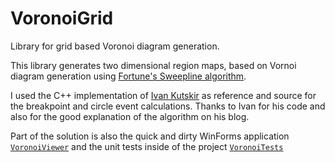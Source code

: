 # VoronoiGrid
Library for grid based Voronoi diagram generation.

This library generates two dimensional region maps, based on Vornoi diagram generation using [Fortune's Sweepline algorithm](https://en.wikipedia.org/wiki/Fortune%27s_algorithm).

I used the C++ implementation of [Ivan Kutskir](http://blog.ivank.net/fortunes-algorithm-and-implementation.html) as reference and source for the breakpoint and circle event calculations. Thanks to Ivan for his code and also for the good explanation of the algorithm on his blog.

Part of the solution is also the quick and dirty WinForms application [`VoronoiViewer`](https://github.com/lachsfilet/VoronoiGrid/tree/master/VoronoiViewer) and the unit tests inside of the project [`VoronoiTests`](https://github.com/lachsfilet/VoronoiGrid/tree/master/VoronoiTests)
